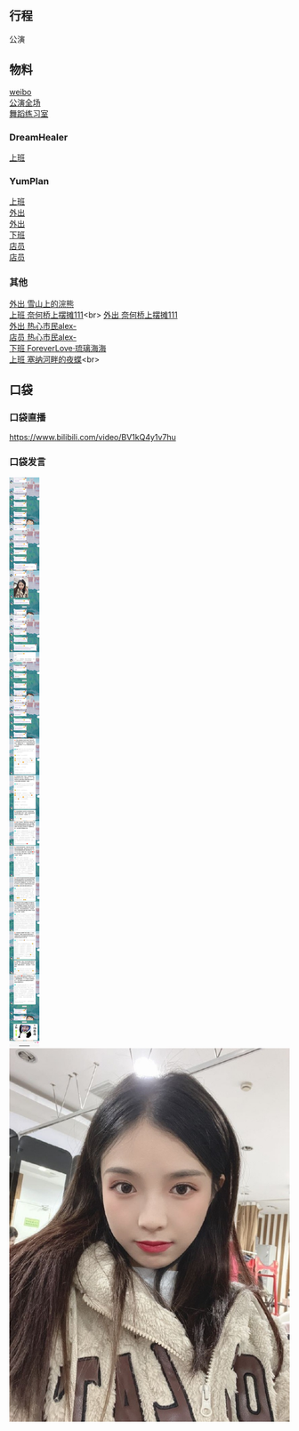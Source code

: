 ## 行程
公演

## 物料
[weibo](https://weibo.com/5228056212/L3pVJfOMM)<br>
[公演全场](https://www.bilibili.com/video/BV1HP4y1V7a3)<br>
[舞蹈练习室](https://www.bilibili.com/video/BV1BU4y1T7Yd)
### DreamHealer
[上班](https://weibo.com/6375088879/L3qflbJF0)<br>
### YumPlan
[上班](https://weibo.com/7335378002/L3oCxv4nD)<br>
[外出](https://weibo.com/7335378002/L3qhjwHo5)<br>
[外出](https://weibo.com/7335378002/L3ql66OPk)<br>
[下班](https://weibo.com/7335378002/L3rJXrdAV)<br>
[店员](https://weibo.com/7335378002/L3s25fZYh)<br>
[店员](https://weibo.com/7335378002/L3s6MCgBM)<br>

### 其他
[外出 雪山上的浣熊](https://weibo.com/1701598311/L3pK31YwS)<br>
[上班 奈何桥上摆摊111](https://m.weibo.cn/status/4708095102813744?)<br>
[外出 奈何桥上摆摊111](https://weibo.com/7412758252/L3q2rgLyO)<br>
[外出 热心市民alex-](https://weibo.com/2971625284/L3s7d9Htt)<br>
[店员 热心市民alex-](https://weibo.com/2971625284/L3tlMuWQX)<br>
[下班 ForeverLove·琉璃海海](https://weibo.com/7610635463/L3xGJcuSM)<br>
[上班 塞纳河畔的夜蝶](https://m.weibo.cn/status/4708187326908770?)<br>
## 口袋
### 口袋直播
https://www.bilibili.com/video/BV1kQ4y1v7hu
### 口袋发言
![口袋发言](./pocket48/imgs/messages1.jpeg)<br>
![口袋发言](./pocket48/imgs/P1.jpeg)<br>

